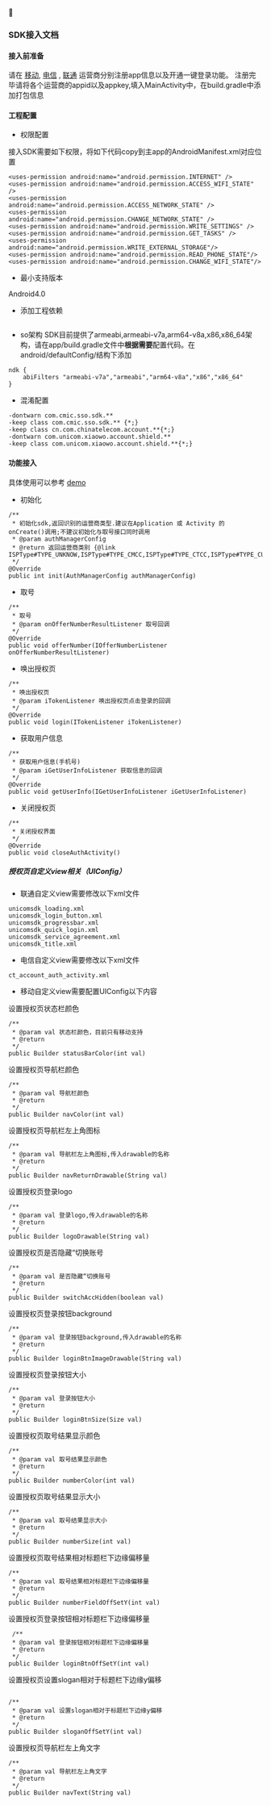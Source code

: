 
### SDK接入文档

#### 接入前准备
请在 [移动](dev.10086.cn), [电信](https://id.189.cn/) , [联通](https://saas.wostore.cn/index.html) 运营商分别注册app信息以及开通一键登录功能。
注册完毕请将各个运营商的appid以及appkey,填入MainActivity中，在build.gradle中添加打包信息

#### 工程配置
- 权限配置

接入SDK需要如下权限，将如下代码copy到主app的AndroidManifest.xml对应位置
```
<uses-permission android:name="android.permission.INTERNET" />
<uses-permission android:name="android.permission.ACCESS_WIFI_STATE" />
<uses-permission android:name="android.permission.ACCESS_NETWORK_STATE" />
<uses-permission android:name="android.permission.CHANGE_NETWORK_STATE" />
<uses-permission android:name="android.permission.WRITE_SETTINGS" />
<uses-permission android:name="android.permission.GET_TASKS" />
<uses-permission android:name="android.permission.WRITE_EXTERNAL_STORAGE"/>
<uses-permission android:name="android.permission.READ_PHONE_STATE"/>
<uses-permission android:name="android.permission.CHANGE_WIFI_STATE"/>
```
- 最小支持版本

Android4.0

- 添加工程依赖
```
```
- so架构
SDK目前提供了armeabi,armeabi-v7a,arm64-v8a,x86,x86_64架构，请在app/build.gradle文件中**根据需要**配置代码。在android/defaultConfig/结构下添加
```
ndk {
    abiFilters "armeabi-v7a","armeabi","arm64-v8a","x86","x86_64"
}
```
- 混淆配置

```
-dontwarn com.cmic.sso.sdk.**
-keep class com.cmic.sso.sdk.** {*;}
-keep class cn.com.chinatelecom.account.**{*;}
-dontwarn com.unicom.xiaowo.account.shield.** 
-keep class com.unicom.xiaowo.account.shield.**{*;}
```
#### 功能接入

具体使用可以参考 [demo]()

- 初始化
```
/**
 * 初始化sdk,返回识别的运营商类型.建议在Application 或 Activity 的 onCreate()调用;不建议初始化与取号接口同时调用
 * @param authManagerConfig
 * @return 返回运营商类别 {@link ISPType#TYPE_UNKNOW,ISPType#TYPE_CMCC,ISPType#TYPE_CTCC,ISPType#TYPE_CUCC}
 */
@Override
public int init(AuthManagerConfig authManagerConfig)
```
- 取号
```
/**
 * 取号
 * @param onOfferNumberResultListener 取号回调
 */
@Override
public void offerNumber(IOfferNumberListener onOfferNumberResultListener) 
```
- 唤出授权页
```
/**
 * 唤出授权页
 * @param iTokenListener 唤出授权页点击登录的回调
 */
@Override
public void login(ITokenListener iTokenListener)
```
- 获取用户信息
```
/**
 * 获取用户信息(手机号)
 * @param iGetUserInfoListener 获取信息的回调
 */
@Override
public void getUserInfo(IGetUserInfoListener iGetUserInfoListener)
```
- 关闭授权页
```
/**
 * 关闭授权界面
 */
@Override
public void closeAuthActivity()
```
##### 授权页自定义view相关（UIConfig）
- 联通自定义view需要修改以下xml文件
```
unicomsdk_loading.xml
unicomsdk_login_button.xml
unicomsdk_progressbar.xml
unicomsdk_quick_login.xml
unicomsdk_service_agreement.xml
unicomsdk_title.xml
``` 

- 电信自定义view需要修改以下xml文件
```
ct_account_auth_activity.xml
```
- 移动自定义view需要配置UIConfig以下内容

设置授权页状态栏颜色
```
/**
 * @param val 状态栏颜色，目前只有移动支持
 * @return
 */
public Builder statusBarColor(int val)
```
设置授权页导航栏颜色

```
/**
 * @param val 导航栏颜色
 * @return
 */
public Builder navColor(int val)
```
设置授权页导航栏左上角图标

```
/**
 * @param val 导航栏左上角图标,传入drawable的名称
 * @return
 */
public Builder navReturnDrawable(String val)
```
设置授权页登录logo

```
/**
 * @param val 登录logo,传入drawable的名称
 * @return
 */
public Builder logoDrawable(String val)
```
设置授权页是否隐藏“切换账号

```
/**
 * @param val 是否隐藏“切换账号
 * @return
 */
public Builder switchAccHidden(boolean val)
```
设置授权页登录按钮background

```
/**
 * @param val 登录按钮background,传入drawable的名称
 * @return
 */
public Builder loginBtnImageDrawable(String val)
```
设置授权页登录按钮大小

```
/**
 * @param val 登录按钮大小
 * @return
 */
public Builder loginBtnSize(Size val)
```
设置授权页取号结果显示颜色

```
/**
 * @param val 取号结果显示颜色
 * @return
 */
public Builder numberColor(int val)
```
设置授权页取号结果显示大小

```
/**
 * @param val 取号结果显示大小
 * @return
 */
public Builder numberSize(int val)
```
设置授权页取号结果相对标题栏下边缘偏移量

```
/**
 * @param val 取号结果相对标题栏下边缘偏移量
 * @return
 */
public Builder numberFieldOffSetY(int val)
```
设置授权页登录按钮相对标题栏下边缘偏移量

```
 /**
 * @param val 登录按钮相对标题栏下边缘偏移量
 * @return
 */
public Builder loginBtnOffSetY(int val)
```
设置授权页设置slogan相对于标题栏下边缘y偏移

```

/**
 * @param val 设置slogan相对于标题栏下边缘y偏移
 * @return
 */
public Builder sloganOffSetY(int val)
```
设置授权页导航栏左上角文字

```
/**
 * @param val 导航栏左上角文字
 * @return
 */
public Builder navText(String val)
```